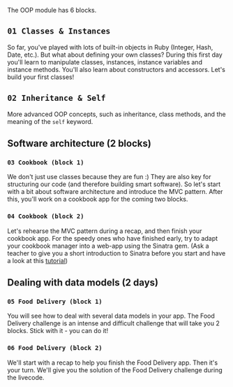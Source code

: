 The OOP module has 6 blocks.

## `01 Classes & Instances`

So far, you've played with lots of built-in objects in Ruby (Integer, Hash, Date, etc.). But what about defining your own classes? During this first day you'll learn to manipulate classes, instances, instance variables and instance methods. You'll also learn about constructors and accessors. Let's build your first classes!

## `02 Inheritance & Self`

More advanced OOP concepts, such as inheritance, class methods, and the meaning of the `self` keyword.

## Software architecture (2 blocks)

### `03 Cookbook (block 1)`

We don't just use classes because they are fun :) They are also key for structuring our code (and therefore building smart software). So let's start with a bit about software architecture and introduce the MVC pattern. After this, you'll work on a cookbook app for the coming two blocks.

### `04 Cookbook (block 2)`

Let's rehearse the MVC pattern during a recap, and then finish your cookbook app. For the speedy ones who have finished early, try to adapt your cookbook manager into a web-app using the Sinatra gem. (Ask a teacher to give you a short introduction to Sinatra before you start and have a look at this [tutorial](https://github.com/lewagon/sinatra-101))

## Dealing with data models (2 days)

### `05 Food Delivery (block 1)`

You will see how to deal with several data models in your app. The Food Delivery challenge is an intense and difficult challenge that will take you 2 blocks. Stick with it - you can do it!

### `06 Food Delivery (block 2)`

We'll start with a recap to help you finish the Food Delivery app. Then it's your turn. We'll give you the solution of the Food Delivery challenge during the livecode.
